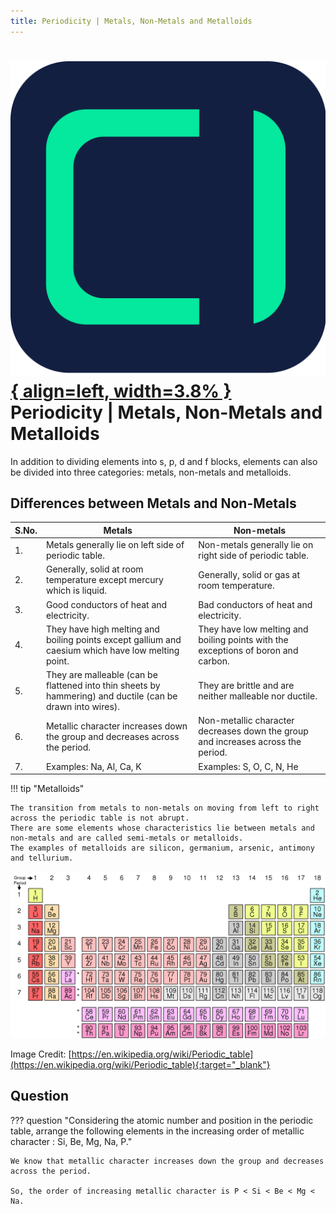 ```yaml
---
title: Periodicity | Metals, Non-Metals and Metalloids
---
```


# [![ChemistryEdu Logo](../../images/favicon.svg){ align=left, width=3.8% }](../../index.md)  Periodicity | Metals, Non-Metals and Metalloids

In addition to dividing elements into s, p, d and f blocks, elements can also be divided into three categories: metals, non-metals and metalloids.

## Differences between Metals and Non-Metals

|S.No. |	Metals                                                                                                      |   Non-metals
|------|----------------------------------------------------------------------------------------------------------------|-------------------------------------------------------------------------------------
|1.	   |    Metals generally lie on left side of periodic table.                                                        |	Non-metals generally lie on right side of periodic table.
|2.	   |    Generally, solid at room temperature except mercury which is liquid.                                        |   Generally, solid or gas at room temperature.
|3.	   |    Good conductors of heat and electricity.	                                                                |   Bad conductors of heat and electricity.
|4.	   |    They have high melting and boiling points except gallium and caesium which have low melting point.          |	They have low melting and boiling points with the exceptions of boron and carbon.
|5.	   |    They are malleable (can be flattened into thin sheets by hammering) and ductile (can be drawn into wires).  |	They are brittle and are neither malleable nor ductile.
|6.	   |    Metallic character increases down the group and decreases across the period.                                |	Non-metallic character decreases down the group and increases across the period.
|7.	   |    Examples: Na, Al, Ca, K	                                                                                    |   Examples: S, O, C, N, He

!!! tip "Metalloids"

    The transition from metals to non-metals on moving from left to right across the periodic table is not abrupt.
    There are some elements whose characteristics lie between metals and non-metals and are called semi-metals or metalloids.
    The examples of metalloids are silicon, germanium, arsenic, antimony and tellurium.

![Modern periodic table](images/modern_periodic_table.png)

Image Credit: [https://en.wikipedia.org/wiki/Periodic_table](https://en.wikipedia.org/wiki/Periodic_table){:target="_blank"}

## Question

??? question "Considering the atomic number and position in the periodic table, arrange the following elements in the increasing order of metallic character : Si, Be, Mg, Na, P."

    We know that metallic character increases down the group and decreases across the period.
    
    So, the order of increasing metallic character is P < Si < Be < Mg < Na.